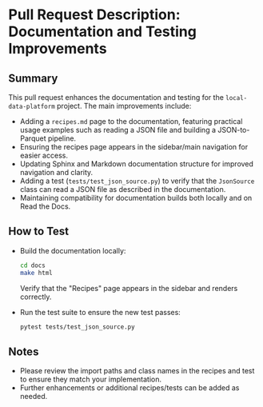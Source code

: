 # Pull Request Description: Documentation and Testing Improvements

## Summary
This pull request enhances the documentation and testing for the `local-data-platform` project. The main improvements include:

- Adding a `recipes.md` page to the documentation, featuring practical usage examples such as reading a JSON file and building a JSON-to-Parquet pipeline.
- Ensuring the recipes page appears in the sidebar/main navigation for easier access.
- Updating Sphinx and Markdown documentation structure for improved navigation and clarity.
- Adding a test (`tests/test_json_source.py`) to verify that the `JsonSource` class can read a JSON file as described in the documentation.
- Maintaining compatibility for documentation builds both locally and on Read the Docs.

## How to Test
- Build the documentation locally:
  ```sh
  cd docs
  make html
  ```
  Verify that the "Recipes" page appears in the sidebar and renders correctly.

- Run the test suite to ensure the new test passes:
  ```sh
  pytest tests/test_json_source.py
  ```

## Notes
- Please review the import paths and class names in the recipes and test to ensure they match your implementation.
- Further enhancements or additional recipes/tests can be added as needed.
